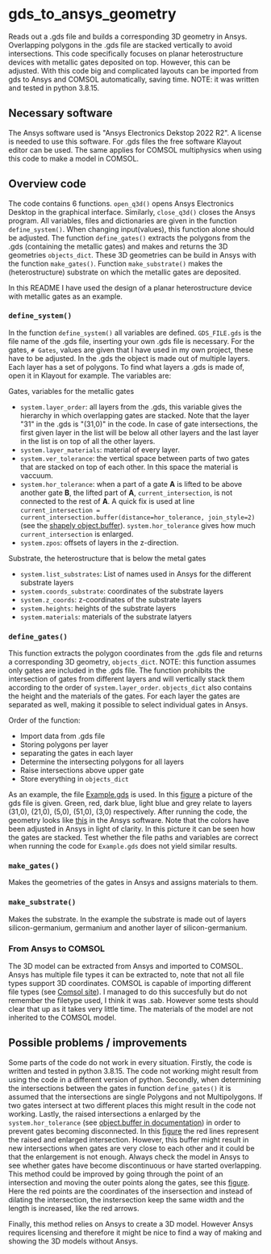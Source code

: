 # gds_to_ansys_geometry
Reads out a .gds file and builds a corresponding 3D geometry in Ansys. Overlapping polygons in the .gds file are stacked vertically to avoid intersections.
This code specifically focuses on planar heterostructure devices with metallic gates deposited on top. However, this can be adjusted. With this code big and complicated layouts can be imported from gds to Ansys and COMSOL automatically, saving time. NOTE: it was written and tested in python 3.8.15.

## Necessary software
The Ansys software used is "Ansys Electronics Dekstop 2022 R2". A license is needed to use this software. For .gds files the free software Klayout editor can be used. The same applies for COMSOL multiphysics when using this code to make a model in COMSOL.

## Overview code
The code contains 6 functions. `open_q3d()` opens Ansys Electronics Desktop in the graphical interface. Similarly, `close_q3d()` closes the Ansys program. All variables, files and dictionaries are given in the function `define_system()`. When changing input(values), this function alone should be adjusted. The function `define_gates()` extracts the polygons from the .gds (containing the metallic gates) and makes and returns the 3D geometries `objects_dict`. These 3D geometries can be build in Ansys with the function `make_gates()`. Function `make_substrate()` makes the (heterostructure) substrate on which the metallic gates are deposited.

In this README I have used the design of a planar heterostructure device with metallic gates as an example.

### `define_system()`
In the function `define_system()` all variables are defined. `GDS_FILE.gds` is the file name of the .gds file, inserting your own .gds file is necessary. For the gates, `# Gates`, values are given that I have used in my own project, these have to be adjusted. In the .gds the object is made out of multiple layers. Each layer has a set of polygons. To find what layers a .gds is made of, open it in Klayout for example. The variables are:

Gates, variables for the metallic gates
- `system.layer_order`: all layers from the .gds, this variable gives the hierarchy in which overlapping gates are stacked. Note that the layer "31" in the .gds is "(31,0)" in the code. In case of gate intersections, the first given layer in the list will be below all other layers and the last layer in the list is on top of all the other layers.
- `system.layer_materials`: material of every layer.
- `system.ver_tolerance`: the vertical space between parts of two gates that are stacked on top of each other. In this space the material is vaccuum.
- `system.hor_tolerance`: when a part of a gate **A** is lifted to be above another gate **B**, the lifted part of **A**, `current_intersection`, is not connected to the rest of **A**. A quick fix is used at line  `current_intersection = current_intersection.buffer(distance=hor_tolerance, join_style=2)` (see the [shapely object.buffer](https://shapely.readthedocs.io/en/stable/manual.html#polygons)). `system.hor_tolerance` gives how much `current_intersection` is enlarged.
- `system.zpos`: offsets of layers in the z-direction.

Substrate, the heterostructure that is below the metal gates
- `system.list_substrates`: List of names used in Ansys for the different substrate layers
- `system.coords_substrate`: coordinates of the substrate layers
- `system.z_coords`: z-coordinates of the substrate layers
- `system.heights`: heights of the substrate layers
- `system.materials`: materials of the substrate latyers

### `define_gates()`
This function extracts the polygon coordinates from the .gds file and returns a corresponding 3D geometry, `objects_dict`. NOTE: this function assumes only gates are included in the .gds file. The function prohibits the intersection of gates from different layers and will vertically stack them according to the order of `system.layer_order`. `objects_dict` also contains the height and the materials of the gates. For each layer the gates are separated as well, making it possible to select individual gates in Ansys.

Order of the function:
- Import data from .gds file
- Storing polygons per layer
- separating the gates in each layer
- Determine the intersecting polygons for all layers
- Raise intersections above upper gate
- Store everything in `objects_dict`

As an example, the file [Example.gds](Example/Example.gds) is used. In this [figure](Example/Layout_klayout.png) a picture of the gds file is given. Green, red, dark blue, light blue and grey relate to layers (31,0), (21,0), (5,0), (51,0), (3,0) respectively. After running the code, the geometry looks like [this](3D_layout.png) in the Ansys software. Note that the colors have been adjusted in Ansys in light of clarity. In this picture it can be seen how the gates are stacked. Test whether the file paths and variables are correct when running the code for `Example.gds` does not yield similar results.

### `make_gates()`
Makes the geometries of the gates in Ansys and assigns materials to them.

### `make_substrate()`
Makes the substrate. In the example the substrate is made out of layers silicon-germanium, germanium and another layer of silicon-germanium. 

### From Ansys to COMSOL
The 3D model can be extracted from Ansys and imported to COMSOL. Ansys has multiple file types it can be extracted to, note that not all file types support 3D coordinates. COMSOL is capable of importing different file types (see [Comsol site](https://www.comsol.com/fileformats)). I managed to do this succesfully but do not remember the filetype used, I think it was .sab. However some tests should clear that up as it takes very little time. The materials of the model are not inherited to the COMSOL model.

## Possible problems / improvements
Some parts of the code do not work in every situation. Firstly, the code is written and tested in python 3.8.15. The code not working might result from using the code in a different version of python. Secondly, when determining the intersections between the gates in function `define_gates()` it is assumed that the intersections are single Polygons and not Multipolygons. If two gates intersect at two different places this might result in the code not working. Lastly, the raised intersections a enlarged by the `system.hor_tolerance` (see [object.buffer in documentation](https://shapely.readthedocs.io/en/stable/manual.html#polygons)) in order to prevent gates becoming disconnected. In this [figure]() the red lines represent the raised and enlarged intersection. However, this buffer might result in new intersections when gates are very close to each other and it could be that the enlargement is not enough. Always check the model in Ansys to see whether gates have become discontinuous or have started overlapping. This method could be improved by going through the point of an intersection and moving the outer points along the gates, see this [figure](). Here the red points are the coordinates of the insersection and instead of dilating the intersection, the instersection keep the same width and the length is increased, like the red arrows.

Finally, this method relies on Ansys to create a 3D model. However Ansys requires licensing and therefore it might be nice to find a way of making and showing the 3D models without Ansys.
